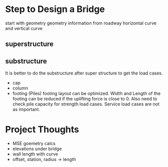 # Step to Design a Bridge
start with geometry
geometry information from roadway
horizontal curve and vertical curve
## superstructure
## substructure
It is better to do the substructure after super structure to get the load cases.
- cap
- column
- footing (Piles)
footing layout can be optimized. Width and Length of the footing can be reduced if the uplifting force is close to 0.
Also need to check pile capacity for strength load cases. Service load cases are not as important.

# Project Thoughts
- MSE goemetry calcs
- elevations under bridge
- wall length with curve
- offset, station, radius -> length
